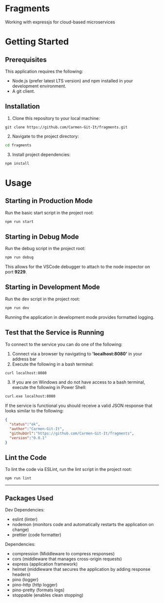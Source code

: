 # Fragments
Working with expressjs for cloud-based microservices

# Getting Started

## Prerequisites
This application requires the following:
- Node.js (prefer latest LTS version) and npm installed in your development environment.
- A git client.

## Installation
1. Clone this repository to your local machine:
```
git clone https://github.com/Carmen-Git-It/fragments.git
```
2. Navigate to the project directory:
```bash
cd fragments
```
3. Install project dependencies:
```bash
npm install
```

# Usage

## Starting in Production Mode
Run the basic start script in the project root:
```bash
npm run start
```

## Starting in Debug Mode
Run the debug script in the project root:
```bash
npm run debug
```
This allows for the VSCode debugger to attach to the node inspector on port **9229**.

## Starting in Development Mode
Run the dev script in the project root:
```bash
npm run dev
```
Running the application in development mode provides formatted logging.

## Test that the Service is Running
To connect to the service you can do one of the following:
1. Connect via a browser by navigating to **'localhost:8080'** in your address bar
2. Execute the following in a bash terminal:
```bash
curl localhost:8080
```
3. If you are on Windows and do not have access to a bash terminal, execute the following in Power Shell:
```bash
curl.exe localhost:8080
```
If the service is functional you should receive a valid JSON response that looks similar to the following:
```json
{
  "status":"ok",
  "author":"Carmen-Git-It",
  "githubUrl":"https://github.com/Carmen-Git-It/fragments",
  "version":"0.0.1"
}
```

## Lint the Code
To lint the code via ESLint, run the lint script in the project root:
```bash
npm run lint
```

---
## Packages Used
Dev Dependencies:
- eslint (linter)
- nodemon (monitors code and automatically restarts the application on change)
- prettier (code formatter)

Dependencies:
- compression (Middleware to compress responses)
- cors (middleware that manages cross-origin requests)
- express (application framework)
- helmet (middleware that secures the application by adding response headers)
- pino (logger)
- pino-http (http logger)
- pino-pretty (formats logs)
- stoppable (enables clean stopping)
